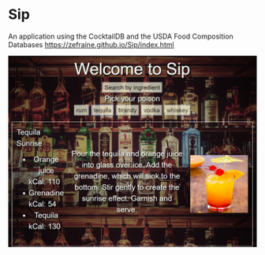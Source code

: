 # Sip
An application using the CocktailDB and the USDA Food Composition Databases
https://zefraine.github.io/Sip/index.html

![Sip application](/assets/images/Sip2.png)
